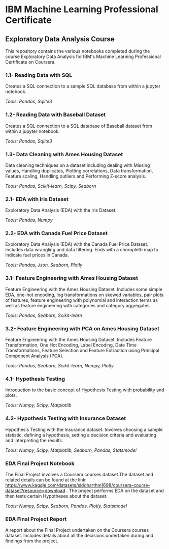 # IBM Machine Learning Professional Certificate
## Exploratory Data Analysis Course

This repository contains the various notebooks completed during the course Exploratory Data Analysis for IBM's Machine Learning Professional Certificate on Coursera.

### 1.1- Reading Data with SQL

Creates a SQL connection to a sample SQL database from within a jupyter notebook.

*Tools: Pandas, Sqlite3*

### 1.2- Reading Data with Baseball Dataset

Creates a SQL connection to a SQL database of Baseball dataset from within a jupyter notebook.

*Tools: Pandas, Sqlite3*

### 1.3- Data Cleaning with Ames Housing Dataset

Data cleaning techniques on a dataset including dealing with Missing values, Handling duplicates, Plotting correlations, Data transformation, Feature scaling, Handling outliers and Performing Z-score analysis.

*Tools: Pandas, Scikit-learn, Scipy, Seaborn*

### 2.1- EDA with Iris Dataset

Exploratory Data Analysis (EDA) with the Iris Dataset.

*Tools: Pandas, Numpy*

### 2.2- EDA with Canada Fuel Price Dataset

Exploratory Data Analysis (EDA) with the Canada Fuel Price Dataset. Includes data wrangling and data filtering. Ends with a choropleth map to indicate fuel prices in Canada.

*Tools: Pandas, Json, Seaborn, Plotly*

### 3.1- Feature Engineering with Ames Housing Dataset

Feature Engineering with the Ames Housing Dataset. Includes some simple EDA, one-hot encoding, log transformations on skewed variables, pair plots of features, feature engineering with polynomial and interaction terms as well as feature engineering with categories and category aggregates.

*Tools: Pandas, Seaborn, Scikit-learn*

### 3.2- Feature Engineering with PCA on Ames Housing Dataset

Feature Engineering with the Ames Housing Dataset. Includes Feature Transformation, One Hot Encoding, Label Encoding, Date Time Transformations, Feature Selection and Feature Extraction using Principal Component Analysis (PCA).

*Tools: Pandas, Seaborn, Scikit-learn, Numpy, Plotly*

### 4.1- Hypothesis Testing

Introduction to the basic concept of Hypothesis Testing with probability and plots.

*Tools: Numpy, Scipy, Matplotlib*

### 4.2- Hypothesis Testing with Insurance Dataset

Hypothesis Testing with the Insurance dataset. Involves choosing a sample statistic, defining a hypothesis, setting a decision criteria and evaluating and interpreting the results.

*Tools: Numpy, Scipy, Matplotlib, Seaborn, Pandas, Statsmodel*

### EDA Final Project Notebook

The Final Project involves a Coursera courses dataset.The dataset and related details can be found at the link: https://www.kaggle.com/datasets/siddharthm1698/coursera-course-dataset?resource=download . The project performs EDA on the dataset and then tests certain Hypotheses about the dataset.

*Tools: Numpy, Scipy, Seaborn, Pandas, Plotly, Statsmodel*

### EDA Final Project Report

A report about the Final Project undertaken on the Coursera courses dataset. Includes details about all the decisions undertaken during and findings from the project.
